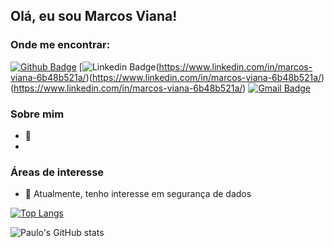 
## Olá, eu sou Marcos Viana!

### Onde me encontrar:

[![Github Badge](https://img.shields.io/badge/-Github-000?style=flat-square&logo=Github&logoColor=white&link=https://github.com/MarcoslViana)](https://github.com/MarcoslViana)
[![Linkedin Badge](https://img.shields.io/badge/-LinkedIn-blue?style=flat-square&logo=Linkedin&logoColor=white&link=)(https://www.linkedin.com/in/marcos-viana-6b48b521a/)(https://www.linkedin.com/in/marcos-viana-6b48b521a/)(https://www.linkedin.com/in/marcos-viana-6b48b521a/)
[![Gmail Badge](https://img.shields.io/badge/-Gmail-c14438?style=flat-square&logo=Gmail&logoColor=white&link=mailto:seu_email)](mailto:vaina.marcos@academico.ifpb.edu.br)


### Sobre mim
* :school: 
*
### Áreas de interesse
* :closed_book: Atualmente, tenho interesse em segurança de dados

[![Top Langs](https://github-readme-stats.vercel.app/api/top-langs/?username=paulofreitasnt&layout=compact)](https://github.com/anuraghazra/github-readme-stats)

![Paulo's GitHub stats](https://github-readme-stats.vercel.app/api?username=paulofreitasnt&show_icons=true&theme=tokyonight)
